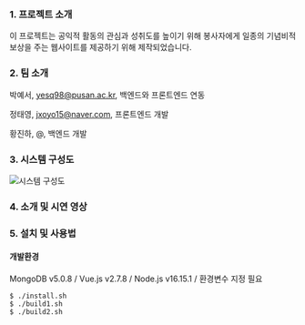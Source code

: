 ### 1. 프로젝트 소개

이 프로젝트는 공익적 활동의 관심과 성취도를 높이기 위해 
봉사자에게 일종의 기념비적 보상을 주는 웹사이트를 제공하기 위해 제작되었습니다.

### 2. 팀 소개

박예서, yesq98@pusan.ac.kr, 백엔드와 프론트엔드 연동

정태영, jxoyo15@naver.com, 프론트엔드 개발

황진하, @, 백엔드 개발


### 3. 시스템 구성도

![시스템 구성도](https://user-images.githubusercontent.com/37135307/195823189-06e79a4e-66fa-4484-a9f3-ff7e4d43c545.png)


### 4. 소개 및 시연 영상

<!--[![영상 이름](유튜브 영상 썸네일 URL)](유투브 영상 URL)-->
<!-- [![부산대학교 정보컴퓨터공학부 소개](http://img.youtube.com/vi/zh_gQ_lmLqE/0.jpg)](https://www.youtube.com/watch?v=zh_gQ_lmLqE) -->


### 5. 설치 및 사용법

#### 개발환경
MongoDB v5.0.8 /
Vue.js v2.7.8 / 
Node.js v16.15.1 / 
환경변수 지정 필요

```
$ ./install.sh
$ ./build1.sh
$ ./build2.sh
```

